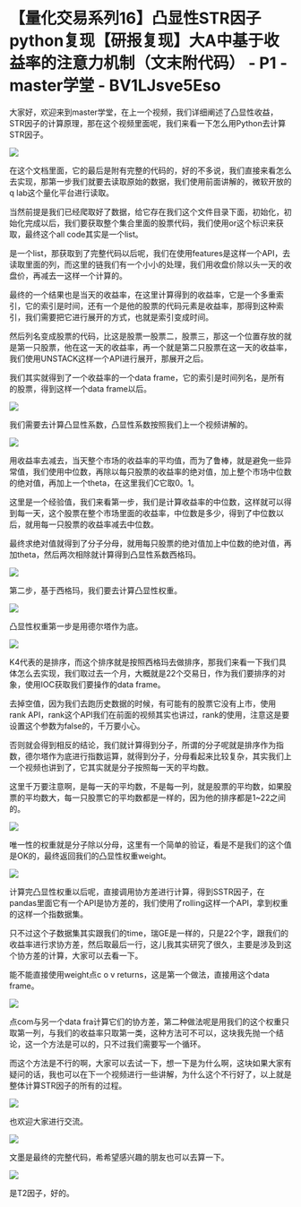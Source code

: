 # 【量化交易系列16】凸显性STR因子 python复现【研报复现】大A中基于收益率的注意力机制（文末附代码） - P1 - master学堂 - BV1LJsve5Eso

大家好，欢迎来到master学堂，在上一个视频，我们详细阐述了凸显性收益，STR因子的计算原理，那在这个视频里面呢，我们来看一下怎么用Python去计算STR因子。



![](img/a9c8cfcd124f92ed77aa1bb12b9e69ab_1.png)

在这个文档里面，它的最后是附有完整的代码的，好的不多说，我们直接来看怎么去实现，那第一步我们就要去读取原始的数据，我们使用前面讲解的，微软开放的q lab这个量化平台进行读取。

当然前提是我们已经爬取好了数据，给它存在我们这个文件目录下面，初始化，初始化完成以后，我们要获取整个集合里面的股票代码，我们使用or这个标识来获取，最终这个all code其实是一个list。

是一个list，那获取到了完整代码以后呢，我们在使用features是这样一个API，去读取里面的列，而这里的链我们有一个小小的处理，我们用收盘价除以头一天的收盘价，再减去一这样一个计算的。

最终的一个结果也是当天的收益率，在这里计算得到的收益率，它是一个多重索引，它的索引是时间，还有一个是他的股票的代码元素是收益率，那得到这种索引，我们需要把它进行展开的方式，也就是索引变成时间。

然后列名变成股票的代码，比这是股票一股票二，股票三，那这一个位置存放的就是第一只股票，他在这一天的收益率，再一个就是第二只股票在这一天的收益率，我们使用UNSTACK这样一个API进行展开，那展开之后。

我们其实就得到了一个收益率的一个data frame，它的索引是时间列名，是所有的股票，得到这样一个data frame以后。



![](img/a9c8cfcd124f92ed77aa1bb12b9e69ab_3.png)

我们需要去计算凸显性系数，凸显性系数按照我们上一个视频讲解的。

![](img/a9c8cfcd124f92ed77aa1bb12b9e69ab_5.png)

用收益率去减去，当天整个市场的收益率的平均值，而为了鲁棒，就是避免一些异常值，我们使用中位数，再除以每只股票的收益率的绝对值，加上整个市场中位数的绝对值，再加上一个theta，在这里我们C它取0。1。

这里是一个经验值，我们来看第一步，我们是计算收益率的中位数，这样就可以得到每一天，这个股票在整个市场里面的收益率，中位数是多少，得到了中位数以后，就用每一只股票的收益率减去中位数。

最终求绝对值就得到了分子分母，就用每只股票的绝对值加上中位数的绝对值，再加theta，然后两次相除就计算得到凸显性系数西格玛。



![](img/a9c8cfcd124f92ed77aa1bb12b9e69ab_7.png)

第二步，基于西格玛，我们要去计算凸显性权重。

![](img/a9c8cfcd124f92ed77aa1bb12b9e69ab_9.png)

凸显性权重第一步是用德尔塔作为底。

![](img/a9c8cfcd124f92ed77aa1bb12b9e69ab_11.png)

K4代表的是排序，而这个排序就是按照西格玛去做排序，那我们来看一下我们具体怎么去实现，我们取过去一个月，大概就是22个交易日，作为我们要排序的对象，使用IOC获取我们要操作的data frame。

去掉空值，因为我们去跑历史数据的时候，有可能有的股票它没有上市，使用rank API，rank这个API我们在前面的视频其实也讲过，rank的使用，注意这是要设置这个参数为false的，千万要小心。

否则就会得到相反的结论，我们就计算得到分子，所谓的分子呢就是排序作为指数，德尔塔作为底进行指数运算，就得到分子，分母看起来比较复杂，其实我们上一个视频也讲到了，它其实就是分子按照每一天的平均数。

这里千万要注意啊，是每一天的平均数，不是每一列，就是股票的平均数，如果股票的平均数大，每一只股票它的平均数都是一样的，因为他的排序都是1~22之间的。



![](img/a9c8cfcd124f92ed77aa1bb12b9e69ab_13.png)

唯一性的权重就是分子除以分母，这里有一个简单的验证，看是不是我们的这个值是OK的，最终返回我们的凸显性权重weight。



![](img/a9c8cfcd124f92ed77aa1bb12b9e69ab_15.png)

计算完凸显性权重以后呢，直接调用协方差进行计算，得到SSTR因子，在pandas里面它有一个API是协方差的，我们使用了rolling这样一个API，拿到权重的这样一个指数据集。

只不过这个子数据集其实跟我们的time，瑞GE是一样的，只是22个字，跟我们的收益率进行求协方差，然后取最后一行，这儿我其实研究了很久，主要是涉及到这个协方差的计算，大家可以去看一下。

能不能直接使用weight点c o v returns，这是第一个做法，直接用这个data frame。



![](img/a9c8cfcd124f92ed77aa1bb12b9e69ab_17.png)

点com与另一个data fra计算它们的协方差，第二种做法呢是用我们的这个权重只取第一列，与我们的收益率只取第一类，这种方法可不可以，这块我先抛一个结论，这一个方法是可以的，只不过我们需要写一个循环。

而这个方法是不行的啊，大家可以去试一下，想一下是为什么啊，这块如果大家有疑问的话，我也可以在下一个视频进行一些讲解，为什么这个不行好了，以上就是整体计算STR因子的所有的过程。



![](img/a9c8cfcd124f92ed77aa1bb12b9e69ab_19.png)

也欢迎大家进行交流。

![](img/a9c8cfcd124f92ed77aa1bb12b9e69ab_21.png)

文墨是最终的完整代码，希希望感兴趣的朋友也可以去算一下。

![](img/a9c8cfcd124f92ed77aa1bb12b9e69ab_23.png)

是T2因子，好的。